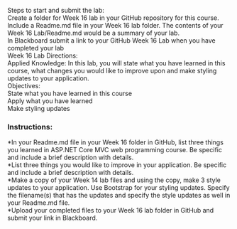 Steps to start and submit the lab:<br>
Create a folder for Week 16 lab in your GitHub repository for this course.<br>
Include a Readme.md file in your Week 16 lab folder. The contents of your Week 16 Lab/Readme.md would be a summary of your lab.<br>
In Blackboard submit a link to your GitHub Week 16 Lab when you have completed your lab<br>
Week 16 Lab Directions:<br>
Applied Knowledge: In this lab, you will state what you have learned in this course, what changes you would like to improve upon and make styling updates to your application.<br>
Objectives:<br>
State what you have learned in this course<br>
Apply what you have learned<br>
Make styling updates<br>
<h3>Instructions:</h3>
*In your Readme.md file in your Week 16 folder in GitHub, list three things you learned in ASP.NET Core MVC web programming course. Be specific and include a brief description with details.<br>
*List three things you would like to improve in your application. Be specific and include a brief description with details.<br>
*Make a copy of your Week 14 lab files and using the copy, make 3 style updates to your application. Use Bootstrap for your styling updates. Specify the filename(s) that has the updates and specify the style updates as well in your Readme.md file.<br>
*Upload your completed files to your Week 16 lab folder in GitHub and submit your link in Blackboard.
